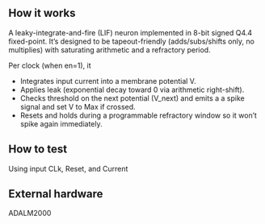 <!---

This file is used to generate your project datasheet. Please fill in the information below and delete any unused
sections.

You can also include images in this folder and reference them in the markdown. Each image must be less than
512 kb in size, and the combined size of all images must be less than 1 MB.
-->

## How it works
A leaky-integrate-and-fire (LIF) neuron implemented in 8-bit signed Q4.4 fixed-point. 
It’s designed to be tapeout-friendly (adds/subs/shifts only, no multiplies) with saturating arithmetic and a refractory period.

Per clock (when en=1), it 
  - Integrates input current into a membrane potential V.
  - Applies leak (exponential decay toward 0 via arithmetic right-shift).
  - Checks threshold on the next potential (V_next) and emits a a spike signal and set V to Max if crossed.
  - Resets and holds during a programmable refractory window so it won’t spike again immediately.

## How to test
Using input CLk, Reset, and Current

## External hardware
  ADALM2000
